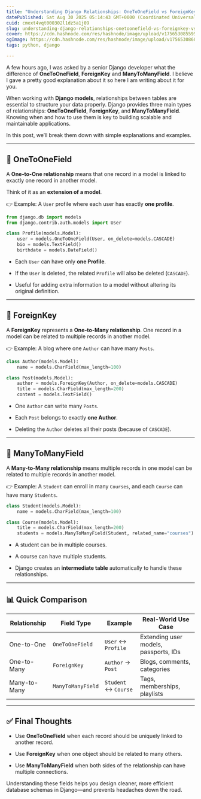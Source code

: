 ```yaml
---
title: "Understanding Django Relationships: OneToOneField vs ForeignKey vs ManyToManyField"
datePublished: Sat Aug 30 2025 05:14:43 GMT+0000 (Coordinated Universal Time)
cuid: cmext4vqt000302l1dz5a1j09
slug: understanding-django-relationships-onetoonefield-vs-foreignkey-vs-manytomanyfield
cover: https://cdn.hashnode.com/res/hashnode/image/upload/v1756530855958/5aeac29d-7587-4e05-a0ed-9d352b580672.png
ogImage: https://cdn.hashnode.com/res/hashnode/image/upload/v1756530868970/140b9fb5-c621-4ce0-81a1-5c47fb8932e7.png
tags: python, django

---
```


A few hours ago, I was asked by a senior Django developer what the difference of **OneToOneField**, **ForeignKey** and **ManyToManyField**. I believe I gave a pretty good explanation about it so here I am writing about it for you.

When working with **Django models**, relationships between tables are essential to structure your data properly. Django provides three main types of relationships: **OneToOneField**, **ForeignKey**, and **ManyToManyField**. Knowing when and how to use them is key to building scalable and maintainable applications.

In this post, we’ll break them down with simple explanations and examples.

---

## 🔗 OneToOneField

A **One-to-One relationship** means that one record in a model is linked to exactly one record in another model.

Think of it as an **extension of a model**.

👉 Example: A `User` profile where each user has exactly **one profile**.

```python
from django.db import models
from django.contrib.auth.models import User

class Profile(models.Model):
    user = models.OneToOneField(User, on_delete=models.CASCADE)
    bio = models.TextField()
    birthdate = models.DateField()
```

* Each `User` can have only **one Profile**.
    
* If the `User` is deleted, the related `Profile` will also be deleted (`CASCADE`).
    
* Useful for adding extra information to a model without altering its original definition.
    

---

## 🔗 ForeignKey

A **ForeignKey** represents a **One-to-Many relationship**. One record in a model can be related to multiple records in another model.

👉 Example: A blog where one `Author` can have many `Posts`.

```python
class Author(models.Model):
    name = models.CharField(max_length=100)

class Post(models.Model):
    author = models.ForeignKey(Author, on_delete=models.CASCADE)
    title = models.CharField(max_length=200)
    content = models.TextField()
```

* One `Author` can write many `Posts`.
    
* Each `Post` belongs to exactly **one Author**.
    
* Deleting the `Author` deletes all their posts (because of `CASCADE`).
    

---

## 🔗 ManyToManyField

A **Many-to-Many relationship** means multiple records in one model can be related to multiple records in another model.

👉 Example: A `Student` can enroll in many `Courses`, and each `Course` can have many `Students`.

```python
class Student(models.Model):
    name = models.CharField(max_length=100)

class Course(models.Model):
    title = models.CharField(max_length=200)
    students = models.ManyToManyField(Student, related_name="courses")
```

* A student can be in multiple courses.
    
* A course can have multiple students.
    
* Django creates an **intermediate table** automatically to handle these relationships.
    

---

## 📊 Quick Comparison

| Relationship | Field Type | Example | Real-World Use Case |
| --- | --- | --- | --- |
| One-to-One | `OneToOneField` | `User` ↔ `Profile` | Extending user models, passports, IDs |
| One-to-Many | `ForeignKey` | `Author` → `Post` | Blogs, comments, categories |
| Many-to-Many | `ManyToManyField` | `Student` ↔ `Course` | Tags, memberships, playlists |

---

## ✅ Final Thoughts

* Use **OneToOneField** when each record should be uniquely linked to another record.
    
* Use **ForeignKey** when one object should be related to many others.
    
* Use **ManyToManyField** when both sides of the relationship can have multiple connections.
    

Understanding these fields helps you design cleaner, more efficient database schemas in Django—and prevents headaches down the road.